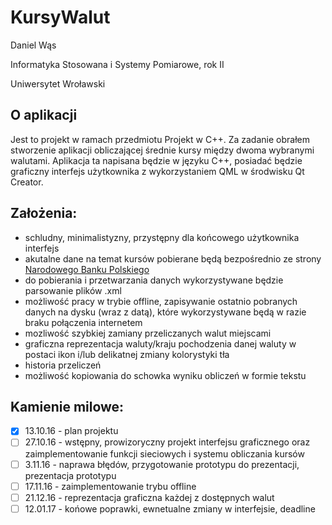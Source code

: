 # KursyWalut
Daniel Wąs

Informatyka Stosowana i Systemy Pomiarowe, rok II

Uniwersytet Wroławski


## O aplikacji
Jest to projekt w ramach przedmiotu Projekt w C++. Za zadanie obrałem stworzenie aplikacji obliczającej średnie kursy między dwoma wybranymi walutami. Aplikacja ta napisana będzie w języku C++, posiadać będzie graficzny interfejs użytkownika z wykorzystaniem QML w środwisku Qt Creator. 


## Założenia:
- schludny, minimalistyzny, przystępny dla końcowego użytkownika interfejs
- akutalne dane na temat kursów pobierane będą bezpośrednio ze strony [Narodowego Banku Polskiego](www.nbp.pl)
- do pobierania i przetwarzania danych wykorzystywane będzie parsowanie plików .xml
- możliwość pracy w trybie offline, zapisywanie ostatnio pobranych danych na dysku (wraz z datą), które wykorzystywane będą w razie braku połączenia internetem
- mozliwość szybkiej zamiany przeliczanych walut miejscami
- graficzna reprezentacja waluty/kraju pochodzenia danej waluty w postaci ikon i/lub delikatnej zmiany kolorystyki tła
- historia przeliczeń
- możliwość kopiowania do schowka wyniku obliczeń w formie tekstu


## Kamienie milowe:
- [x] 13.10.16 - plan projektu
- [ ] 27.10.16 - wstępny, prowizoryczny projekt interfejsu graficznego oraz zaimplementowanie funkcji sieciowych i systemu obliczania kursów
- [ ] 3.11.16 - naprawa błędów, przygotowanie prototypu do prezentacji, prezentacja prototypu
- [ ] 17.11.16 - zaimplementowanie trybu offline
- [ ] 21.12.16 - reprezentacja graficzna każdej z dostępnych walut
- [ ] 12.01.17 - końowe poprawki, ewnetualne zmiany w interfejsie, deadline
